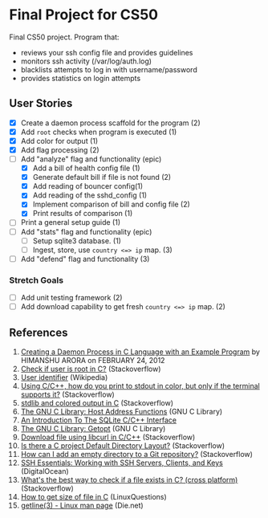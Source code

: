# Final Project for CS50

Final CS50 project. Program that:
* reviews your ssh config file and provides guidelines
* monitors ssh activity (/var/log/auth.log)
* blacklists attempts to log in with username/password
* provides statistics on login attempts

## User Stories
* [x] Create a daemon process scaffold for the program (2)
* [x] Add `root` checks when program is executed (1)
* [x] Add color for output (1)
* [x] Add flag processing (2)
* [ ] Add "analyze" flag and functionality (epic)
  * [x] Add a bill of health config file (1)
  * [x] Generate default bill if file is not found (2)
  * [x] Add reading of bouncer config(1)
  * [x] Add reading of the sshd_config (1)
  * [x] Implement comparison of bill and config file (2)
  * [x] Print results of comparison (1)
* [ ] Print a general setup guide (1)
* [ ] Add "stats" flag and functionality (epic)
    * [ ] Setup sqlite3 database. (1)
    * [ ] Ingest, store, use `country <=> ip` map. (3)
* [ ] Add "defend" flag and functionality (3)

### Stretch Goals
* [ ] Add unit testing framework (2)
* [ ] Add download capability to get fresh `country <=> ip` map. (2)

## References
1. [Creating a Daemon Process in C Language with an Example Program](http://www.thegeekstuff.com/2012/02/c-daemon-process/) by HIMANSHU ARORA on FEBRUARY 24, 2012
2. [Check if user is root in C?](http://stackoverflow.com/questions/4159910/check-if-user-is-root-in-c) (Stackoverflow)
3. [User identifier](https://en.wikipedia.org/wiki/User_identifier) (Wikipedia)
4. [Using C/C++, how do you print to stdout in color, but only if the terminal supports it?](http://stackoverflow.com/questions/12827143/using-c-c-how-do-you-print-to-stdout-in-color-but-only-if-the-terminal-suppo) (Stackoverflow)
5. [stdlib and colored output in C](http://stackoverflow.com/questions/3219393/stdlib-and-colored-output-in-c) (Stackoverflow)
6. [The GNU C Library: Host Address Functions](http://www.gnu.org/software/libc/manual/html_node/Host-Address-Functions.html) (GNU C Library)
7. [An Introduction To The SQLite C/C++ Interface](https://sqlite.org/cintro.html)
8. [The GNU C Library: Getopt](http://www.gnu.org/software/libc/manual/html_node/Getopt.html) (GNU C Library)
9. [Download file using libcurl in C/C++](http://stackoverflow.com/questions/1636333/download-file-using-libcurl-in-c-c) (Stackoverflow)
10. [Is there a C project Default Directory Layout?](http://stackoverflow.com/questions/8523078/is-there-a-c-project-default-directory-layout) (Stackoverflow)
11. [How can I add an empty directory to a Git repository?](http://stackoverflow.com/questions/115983/how-can-i-add-an-empty-directory-to-a-git-repository) (Stackoverflow)
12. [SSH Essentials: Working with SSH Servers, Clients, and Keys](https://www.digitalocean.com/community/tutorials/ssh-essentials-working-with-ssh-servers-clients-and-keys) (DigitalOcean)
13. [What's the best way to check if a file exists in C? (cross platform)](http://stackoverflow.com/questions/230062/whats-the-best-way-to-check-if-a-file-exists-in-c-cross-platform) (Stackoverflow)
14. [How to get size of file in C](http://www.linuxquestions.org/questions/programming-9/how-to-get-size-of-file-in-c-183360/) (LinuxQuestions)
15. [getline(3) - Linux man page](http://linux.die.net/man/3/getline) (Die.net)
